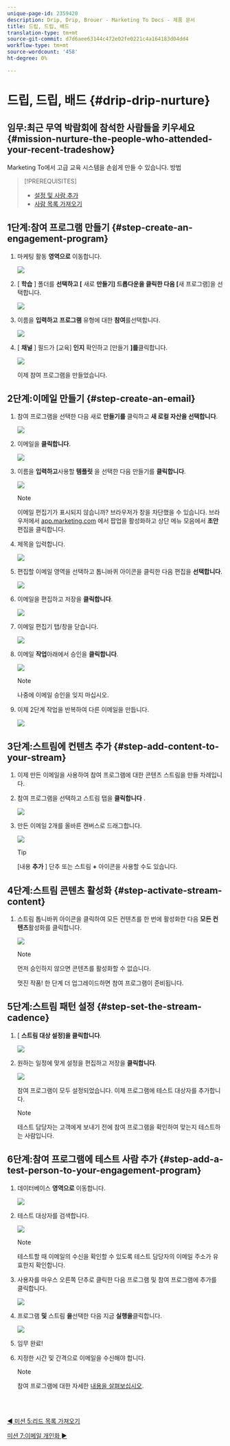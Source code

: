 ```yaml
---
unique-page-id: 2359420
description: Drip, Drip, Brouer - Marketing To Docs - 제품 문서
title: 드립, 드립, 배드
translation-type: tm+mt
source-git-commit: d7d6aee63144c472e02fe0221c4a164183d04dd4
workflow-type: tm+mt
source-wordcount: '458'
ht-degree: 0%

---
```



# 드립, 드립, 배드 {#drip-drip-nurture}

## 임무:최근 무역 박람회에 참석한 사람들을 키우세요 {#mission-nurture-the-people-who-attended-your-recent-tradeshow}

Marketing To에서 고급 교육 시스템을 손쉽게 만들 수 있습니다. 방법

>[!PREREQUISITES]
>
>* [설정 및 사람 추가](/help/marketo/getting-started/quick-wins/get-set-up-and-add-a-person.md)
>* [사람 목록 가져오기](/help/marketo/getting-started/quick-wins/import-a-list-of-people.md)


## 1단계:참여 프로그램 만들기 {#step-create-an-engagement-program}

1. 마케팅 활동 **영역으로** 이동합니다.

   ![](assets/one-3.png)

1. [ **학습** ] 폴더를 **선택하고 [** 새로 **만들기] 드롭다운을 클릭한 다음 [**&#x200B;새 프로그램]을 선택합니다.

   ![](assets/two-4.png)

1. 이름을 **입력하고** **프로그램** 유형에 대한 **참여**&#x200B;를선택합니다.

   ![](assets/three-3.png)

1. [ **채널** ] 필드가 [교육] **인지** 확인하고 [만들기 **]를**&#x200B;클릭합니다.

   ![](assets/four-2.png)

   이제 참여 프로그램을 만들었습니다.

## 2단계:이메일 만들기 {#step-create-an-email}

1. 참여 프로그램을 선택한 다음 새로 **만들기를** 클릭하고 **새 로컬 자산을 선택합니다**.

   ![](assets/five-3.png)

1. 이메일을 **클릭합니다**.

   ![](assets/six-3.png)

1. 이름을 **입력하고**&#x200B;사용할 **템플릿** 을 선택한 다음 만들기를 **클릭합니다**.

   ![](assets/seven-4.png)

   >[!NOTE]
   >
   >이메일 편집기가 표시되지 않습니까? 브라우저가 창을 차단했을 수 있습니다. 브라우저에서 [app.marketing.com](https://app.marketo.com) 에서 팝업을 활성화하고 상단 메뉴 모음에서 **초안** 편집을 클릭합니다.

1. 제목을 입력합니다.

   ![](assets/eight-2.png)

1. 편집할 이메일 영역을 선택하고 톱니바퀴 아이콘을 클릭한 다음 편집을 **선택합니다**.

   ![](assets/nine-1.png)

1. 이메일을 편집하고 저장을 **클릭합니다**.

   ![](assets/ten-3.png)

1. 이메일 편집기 탭/창을 닫습니다.

   ![](assets/eleven-3.png)

1. 이메일 **작업**&#x200B;아래에서 승인을 **클릭합니다**.

   ![](assets/twelve-2.png)

   >[!NOTE]
   >
   >나중에 이메일 승인을 잊지 마십시오.

1. 이제 2단계 작업을 반복하여 다른 이메일을 만듭니다.

   ![](assets/thirteen-2.png)

## 3단계:스트림에 컨텐츠 추가 {#step-add-content-to-your-stream}

1. 이제 만든 이메일을 사용하여 참여 프로그램에 대한 콘텐츠 스트림을 만들 차례입니다.

1. 참여 프로그램을 선택하고 스트림 탭을 **클릭합니다** .

   ![](assets/fourteen-2.png)

1. 만든 이메일 2개를 올바른 캔버스로 드래그합니다.

   ![](assets/fifteen-2.png)

   >[!TIP]
   >
   >[내용 **추가** ] 단추 또는 스트림 **+** 아이콘을 사용할 수도 있습니다.

## 4단계:스트림 콘텐츠 활성화 {#step-activate-stream-content}

1. 스트림 톱니바퀴 아이콘을 클릭하여 모든 컨텐츠를 한 번에 활성화한 다음 **모든 컨텐츠**&#x200B;활성화를 클릭합니다.

   ![](assets/image2014-9-24-12-3a48-3a28.png)

   >[!NOTE]
   >
   >먼저 승인하지 않으면 콘텐츠를 활성화할 수 없습니다.

   멋진 작품! 한 단계 더 업그레이드하면 참여 프로그램이 준비됩니다.

## 5단계:스트림 패턴 설정 {#step-set-the-stream-cadence}

1. [ **스트림 대상 설정]을 클릭합니다**.

   ![](assets/seventeen.png)

1. 원하는 일정에 맞게 설정을 편집하고 저장을 **클릭합니다**.

   ![](assets/image2014-9-24-12-3a49-3a5.png)

   참여 프로그램이 모두 설정되었습니다. 이제 프로그램에 테스트 대상자를 추가합니다.

   >[!NOTE]
   >
   >테스트 담당자는 고객에게 보내기 전에 참여 프로그램을 확인하여 맞는지 테스트하는 사람입니다.

## 6단계:참여 프로그램에 테스트 사람 추가 {#step-add-a-test-person-to-your-engagement-program}

1. 데이터베이스 **영역으로** 이동합니다.

   ![](assets/nineteen-1.png)

1. 테스트 대상자를 검색합니다.

   ![](assets/twenty-1.png)

   >[!NOTE]
   >
   >테스트할 때 이메일의 수신을 확인할 수 있도록 테스트 담당자의 이메일 주소가 유효한지 확인합니다.

1. 사용자를 마우스 오른쪽 단추로 클릭한 다음 프로그램 및 참여 프로그램에 추가를 클릭합니다.

   ![](assets/twenty-one.png)

1. 프로그램 **및** 스트림 **을**&#x200B;선택한 다음 지금 **실행을**&#x200B;클릭합니다.

   ![](assets/twenty-two.png)

1. 임무 완료!

1. 지정한 시간 및 간격으로 이메일을 수신해야 합니다.

   >[!NOTE]
   >
   >참여 프로그램에 대한 자세한 [내용을 살펴보십시오](/help/marketo/product-docs/email-marketing/drip-nurturing/creating-an-engagement-program/understanding-engagement-programs.md).

<br> 

[◄ 미션 5:리드 목록 가져오기](/help/marketo/getting-started/quick-wins/import-a-list-of-people.md)

[미션 7:이메일 개인화 ►](/help/marketo/getting-started/quick-wins/personalize-an-email.md)
